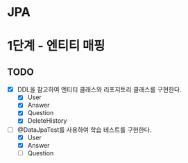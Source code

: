 # JPA

# 1단계 - 엔티티 매핑
## TODO
* [X] DDL을 참고하여 엔티티 클래스와 리포지토리 클래스를 구현한다.
    * [X] User
    * [X] Answer
    * [X] Question
    * [X] DeleteHistory
* [ ] @DataJpaTest를 사용하여 학습 테스트를 구현한다.
    * [X] User
    * [X] Answer
    * [ ] Question
